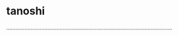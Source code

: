 # tanoshi

.............................................................................................................
